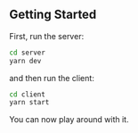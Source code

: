 ## Getting Started

First, run the server:

```bash
cd server
yarn dev
```

and then run the client:

```bash
cd client
yarn start
```

You can now play around with it.

